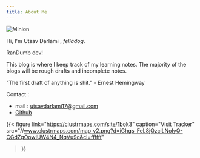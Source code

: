```yaml
---
title: About Me
---
```


![Minion](/blogs/img/me.png "what if van gogh made a portrait of me?")

Hi, I'm Utsav Darlami , *felladog*. 

RanDumb dev!

This blog is where I keep track of my learning notes. The majority of the blogs will be rough drafts and incomplete notes.

“The first draft of anything is shit.” - Ernest Hemingway 
 
 
Contact :
- mail : utsavdarlami17@gmail.com
- [Github](https://github.com/utsavdarlami)

{{< 
figure 
link="https://clustrmaps.com/site/1bok3" 
caption="Visit Tracker" 
src="//www.clustrmaps.com/map_v2.png?d=iGhgs_FeL8jQzclLNoIyQ-CGdZgOowIUW4N4_NqVu9c&cl=ffffff" 
>}}
